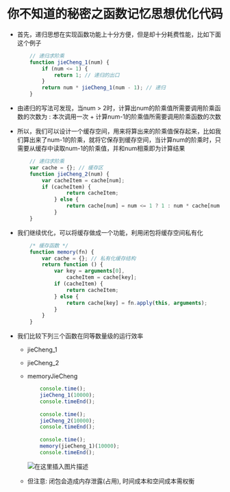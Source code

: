 # 你不知道的秘密之函数记忆思想优化代码

- 首先，递归思想在实现函数功能上十分方便，但是却十分耗费性能，比如下面这个例子

	```js
		// 递归求阶乘
		function jieCheng_1(num) {
			if (num <= 1) {
				return 1; // 递归的出口
			}
			return num * jieCheng_1(num - 1); // 递归
		}
	```

- 由递归的写法可发现，当num > 2时，计算出num的阶乘值所需要调用阶乘函数的次数为 : 本次调用一次 + 计算num-1的阶乘值所需要调用阶乘函数的次数

- 所以，我们可以设计一个缓存空间，用来将算出来的阶乘值保存起来，比如我们算出来了num-1的阶乘，就将它保存到缓存空间，当计算num的阶乘时，只需要从缓存中读取num-1的阶乘值，并和num相乘即为计算结果

	```js
		// 递归求阶乘
		var cache = {}; // 缓存区
		function jieCheng_2(num) {
			var cacheItem = cache[num];
			if (cacheItem) {
					return cacheItem;
				} else {
					return cache[num] = num <= 1 ? 1 : num * cache[num - 1];
				}
		}
	```

- 我们继续优化，可以将缓存做成一个功能，利用闭包将缓存空间私有化

	```js
		/* 缓存函数 */
		function memory(fn) {
			var cache = {}; // 私有化缓存结构
			return function () {
				var key = arguments[0],
					cacheItem = cache[key];
				if (cacheItem) {
					return cacheItem;
				} else {
					return cache[key] = fn.apply(this, arguments);
				}
			}
		}
	```
- 我们比较下列三个函数在同等数量级的运行效率

	- jieCheng_1
	- jieCheng_2
	- memoryJieCheng

		```js
			console.time();
			jieCheng_1(10000);
			console.timeEnd();
			
			console.time();
			jieCheng_2(10000);
			console.timeEnd();
			
			console.time();
			memory(jieCheng_1)(10000);
			console.timeEnd();
		```
		![在这里插入图片描述](https://img-blog.csdnimg.cn/20200309110551110.png)
  
	- 但注意: 闭包会造成内存泄露(占用), 时间成本和空间成本需权衡